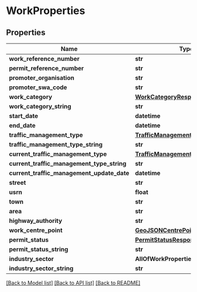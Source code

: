# WorkProperties

## Properties
Name | Type | Description | Notes
------------ | ------------- | ------------- | -------------
**work_reference_number** | **str** |  | 
**permit_reference_number** | **str** |  | 
**promoter_organisation** | **str** |  | 
**promoter_swa_code** | **str** |  | 
**work_category** | [**WorkCategoryResponse**](WorkCategoryResponse.md) |  | 
**work_category_string** | **str** |  | 
**start_date** | **datetime** |  | 
**end_date** | **datetime** |  | 
**traffic_management_type** | [**TrafficManagementTypeResponse**](TrafficManagementTypeResponse.md) |  | 
**traffic_management_type_string** | **str** |  | 
**current_traffic_management_type** | [**TrafficManagementTypeResponse**](TrafficManagementTypeResponse.md) |  | [optional] 
**current_traffic_management_type_string** | **str** |  | [optional] 
**current_traffic_management_update_date** | **datetime** |  | [optional] 
**street** | **str** |  | 
**usrn** | **float** |  | 
**town** | **str** |  | 
**area** | **str** |  | 
**highway_authority** | **str** |  | 
**work_centre_point** | [**GeoJSONCentrePoint**](GeoJSONCentrePoint.md) |  | 
**permit_status** | [**PermitStatusResponse**](PermitStatusResponse.md) |  | 
**permit_status_string** | **str** |  | 
**industry_sector** | **AllOfWorkPropertiesIndustrySector** |  | [optional] 
**industry_sector_string** | **str** |  | [optional] 

[[Back to Model list]](../README.md#documentation-for-models) [[Back to API list]](../README.md#documentation-for-api-endpoints) [[Back to README]](../README.md)

